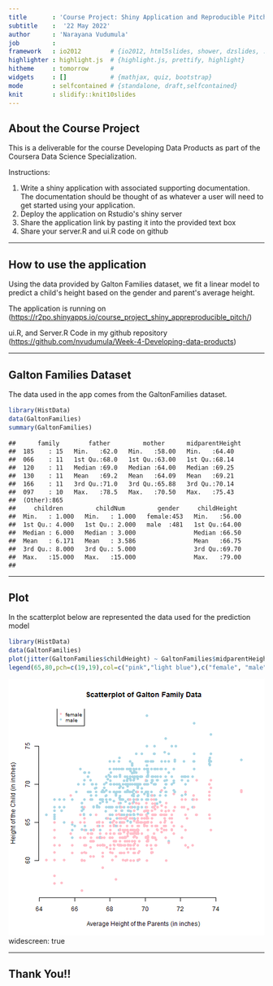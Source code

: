 ```yaml
---
title       : 'Course Project: Shiny Application and Reproducible Pitch'
subtitle    :  '22 May 2022'
author      : 'Narayana Vudumula'
job         : 
framework   : io2012        # {io2012, html5slides, shower, dzslides, ...}
highlighter : highlight.js  # {highlight.js, prettify, highlight}
hitheme     : tomorrow      # 
widgets     : []            # {mathjax, quiz, bootstrap}
mode        : selfcontained # {standalone, draft,selfcontained}
knit        : slidify::knit10slides
---
```


## About the Course Project

This is a deliverable for the course Developing Data Products as part of the Coursera Data Science Specialization.

Instructions:

1. Write a shiny application with associated supporting documentation. The documentation should be thought of as whatever a user will need to get started using your application.
2. Deploy the application on Rstudio's shiny server
3. Share the application link by pasting it into the provided text box
4. Share your server.R and ui.R code on github

---

## How to use the application

Using the data provided by Galton Families dataset, we fit a linear model to predict a child's height based on the gender and parent's average height.

The application is running on (https://r2po.shinyapps.io/course_project_shiny_appreproducible_pitch/)

ui.R, and Server.R Code in my github repository (https://github.com/nvudumula/Week-4-Developing-data-products)

---

## Galton Families Dataset

The data used in the app comes from the GaltonFamilies dataset. 


```r
library(HistData)
data(GaltonFamilies)
summary(GaltonFamilies)
```

```
##      family        father         mother      midparentHeight
##  185    : 15   Min.   :62.0   Min.   :58.00   Min.   :64.40  
##  066    : 11   1st Qu.:68.0   1st Qu.:63.00   1st Qu.:68.14  
##  120    : 11   Median :69.0   Median :64.00   Median :69.25  
##  130    : 11   Mean   :69.2   Mean   :64.09   Mean   :69.21  
##  166    : 11   3rd Qu.:71.0   3rd Qu.:65.88   3rd Qu.:70.14  
##  097    : 10   Max.   :78.5   Max.   :70.50   Max.   :75.43  
##  (Other):865                                                 
##     children         childNum         gender     childHeight   
##  Min.   : 1.000   Min.   : 1.000   female:453   Min.   :56.00  
##  1st Qu.: 4.000   1st Qu.: 2.000   male  :481   1st Qu.:64.00  
##  Median : 6.000   Median : 3.000                Median :66.50  
##  Mean   : 6.171   Mean   : 3.586                Mean   :66.75  
##  3rd Qu.: 8.000   3rd Qu.: 5.000                3rd Qu.:69.70  
##  Max.   :15.000   Max.   :15.000                Max.   :79.00  
## 
```

---

## Plot
In the scatterplot below are represented the data used for the prediction model

```r
library(HistData)
data(GaltonFamilies)
plot(jitter(GaltonFamilies$childHeight) ~ GaltonFamilies$midparentHeight,xlab="Average Height of the Parents (in inches)",ylab="Height of the Child (in inches)",main="Scatterplot of Galton Family Data",pch=19,frame.plot=FALSE,col=ifelse(GaltonFamilies$gender=="female", "pink", "light blue"))
legend(65,80,pch=c(19,19),col=c("pink","light blue"),c("female", "male"),bty="o",cex=.8)
```

![plot of chunk plot](assets/fig/plot-1.png)
widescreen: true

---

## Thank You!!


